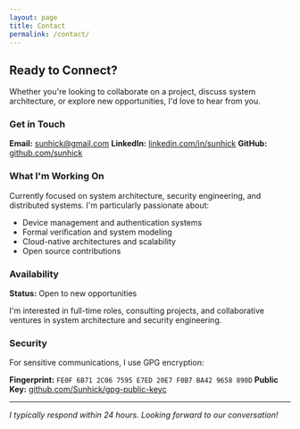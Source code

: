 ```yaml
---
layout: page
title: Contact
permalink: /contact/
---
```


## Ready to Connect?

Whether you're looking to collaborate on a project, discuss system architecture, or explore new opportunities, I'd love to hear from you.

### Get in Touch

**Email:** [sunhick@gmail.com](mailto:sunhick@gmail.com)
**LinkedIn:** [linkedin.com/in/sunhick](https://linkedin.com/in/sunhick)
**GitHub:** [github.com/sunhick](https://github.com/sunhick)

### What I'm Working On

Currently focused on system architecture, security engineering, and distributed systems. I'm particularly passionate about:

- Device management and authentication systems
- Formal verification and system modeling
- Cloud-native architectures and scalability
- Open source contributions

### Availability

**Status:** Open to new opportunities

I'm interested in full-time roles, consulting projects, and collaborative ventures in system architecture and security engineering.

### Security

For sensitive communications, I use GPG encryption:

**Fingerprint:** `FE0F 6B71 2C06 7595 E7ED 20E7 F0B7 BA42 9658 890D`
**Public Key:** [github.com/Sunhick/gpg-public-keyc](https://github.com/Sunhick/gpg-public-keyc)

---

*I typically respond within 24 hours. Looking forward to our conversation!*
